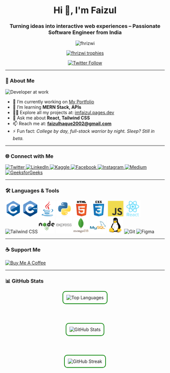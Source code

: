 <h1 align="center">Hi 👋, I'm Faizul</h1>
<h3 align="center">Turning ideas into interactive web experiences – Passionate Software Engineer from India</h3>

<p align="center">
  <img src="https://komarev.com/ghpvc/?username=fhrizwi&label=Profile%20views&color=brightgreen&style=flat" alt="fhrizwi" height="30" />
</p>

<p align="center">
  <a href="https://github.com/ryo-ma/github-profile-trophy">
    <img src="https://github-profile-trophy.vercel.app/?username=fhrizwi&theme=flat&margin-w=15&margin-h=15&no-frame=true" alt="fhrizwi trophies" />
  </a>
</p>

<p align="center">
  <a href="https://twitter.com/fhrizwi" target="_blank">
    <img src="https://img.shields.io/twitter/follow/fhrizwi?logo=twitter&style=for-the-badge" alt="Twitter Follow" />
  </a>
</p>

---

### 🚀 About Me
<p align="left">
  <img src="https://cdn.dribbble.com/users/1162077/screenshots/3848914/programmer.gif" alt="Developer at work" width="100" hight="100" />
</p>

- 🔭 I’m currently working on [My Portfolio](https://github.com/fhrizwi/my-portfolio)
- 🌱 I’m learning **MERN Stack, APIs**
- 👨‍💻 Explore all my projects at: [imfaizul.pages.dev](https://imfaizul.pages.dev/)
- 💬 Ask me about **React, Tailwind CSS**
- 📫 Reach me at: **faizulhaque2002@gmail.com**
- ⚡ Fun fact: *College by day, full-stack warrior by night. Sleep? Still in beta.*

---

### 🌐 Connect with Me

<p align="left">
  <a href="https://twitter.com/fhrizwi" target="_blank">
    <img src="https://raw.githubusercontent.com/rahuldkjain/github-profile-readme-generator/master/src/images/icons/Social/twitter.svg" height="40" width="50" alt="Twitter" />
  </a>
  <a href="https://linkedin.com/in/fhrizwi" target="_blank">
    <img src="https://raw.githubusercontent.com/rahuldkjain/github-profile-readme-generator/master/src/images/icons/Social/linked-in-alt.svg" height="40" width="50" alt="LinkedIn" />
  </a>
  <a href="https://kaggle.com/faizulhaquerizwi" target="_blank">
    <img src="https://raw.githubusercontent.com/rahuldkjain/github-profile-readme-generator/master/src/images/icons/Social/kaggle.svg" height="40" width="50" alt="Kaggle" />
  </a>
  <a href="https://fb.com/fhrizwi" target="_blank">
    <img src="https://raw.githubusercontent.com/rahuldkjain/github-profile-readme-generator/master/src/images/icons/Social/facebook.svg" height="40" width="50" alt="Facebook" />
  </a>
  <a href="https://instagram.com/faizulhaque_77" target="_blank">
    <img src="https://raw.githubusercontent.com/rahuldkjain/github-profile-readme-generator/master/src/images/icons/Social/instagram.svg" height="40" width="50" alt="Instagram" />
  </a>
  <a href="https://medium.com/@fhrizwi" target="_blank">
    <img src="https://raw.githubusercontent.com/rahuldkjain/github-profile-readme-generator/master/src/images/icons/Social/medium.svg" height="40" width="50" alt="Medium" />
  </a>
  <a href="https://auth.geeksforgeeks.org/user/fhrizwi" target="_blank">
    <img src="https://raw.githubusercontent.com/rahuldkjain/github-profile-readme-generator/master/src/images/icons/Social/geeks-for-geeks.svg" height="40" width="50" alt="GeeksforGeeks" />
  </a>
</p>

---

### 🛠️ Languages & Tools

<p align="left">
  <img src="https://raw.githubusercontent.com/devicons/devicon/master/icons/c/c-original.svg" alt="C" width="50" height="50" />
  <img src="https://raw.githubusercontent.com/devicons/devicon/master/icons/cplusplus/cplusplus-original.svg" alt="C++" width="50" height="50" />
  <img src="https://raw.githubusercontent.com/devicons/devicon/master/icons/java/java-original.svg" alt="Java" width="50" height="50" />
  <img src="https://raw.githubusercontent.com/devicons/devicon/master/icons/python/python-original.svg" alt="Python" width="50" height="50" />
  <img src="https://raw.githubusercontent.com/devicons/devicon/master/icons/html5/html5-original-wordmark.svg" alt="HTML5" width="50" height="50" />
  <img src="https://raw.githubusercontent.com/devicons/devicon/master/icons/css3/css3-original-wordmark.svg" alt="CSS3" width="50" height="50" />
  <img src="https://raw.githubusercontent.com/devicons/devicon/master/icons/javascript/javascript-original.svg" alt="JavaScript" width="50" height="50" />
  <img src="https://raw.githubusercontent.com/devicons/devicon/master/icons/react/react-original-wordmark.svg" alt="React" width="50" height="50" />
  <img src="https://www.vectorlogo.zone/logos/tailwindcss/tailwindcss-icon.svg" alt="Tailwind CSS" width="50" height="50" />
  <img src="https://raw.githubusercontent.com/devicons/devicon/master/icons/nodejs/nodejs-original-wordmark.svg" alt="Node.js" width="50" height="50" />
  <img src="https://raw.githubusercontent.com/devicons/devicon/master/icons/express/express-original-wordmark.svg" alt="Express.js" width="50" height="50" />
  <img src="https://raw.githubusercontent.com/devicons/devicon/master/icons/mongodb/mongodb-original-wordmark.svg" alt="MongoDB" width="50" height="50" />
  <img src="https://raw.githubusercontent.com/devicons/devicon/master/icons/mysql/mysql-original-wordmark.svg" alt="MySQL" width="50" height="50" />
  <img src="https://raw.githubusercontent.com/devicons/devicon/master/icons/linux/linux-original.svg" alt="Linux" width="50" height="50" />
  <img src="https://www.vectorlogo.zone/logos/git-scm/git-scm-icon.svg" alt="Git" width="50" height="50" />
  <img src="https://www.vectorlogo.zone/logos/figma/figma-icon.svg" alt="Figma" width="50" height="50" />
</p>

---

### ☕ Support Me

<p>
  <a href="https://www.buymeacoffee.com/fhrizwi">
    <img src="https://cdn.buymeacoffee.com/buttons/v2/default-yellow.png" height="50" width="210" alt="Buy Me A Coffee" />
  </a>
</p>

---

### 📊 GitHub Stats

<div align="center">

  <img 
    src="https://github-readme-stats.vercel.app/api/top-langs?username=fhrizwi&show_icons=true&locale=en&layout=compact&theme=transparent&title_color=FFA500&text_color=000000&bg_color=FFFFFF&icon_color=FFA500&border_color=008000&border_radius=10" 
    alt="Top Languages" 
    style="border: 2px solid #008000; border-radius: 10px; padding: 10px; margin-bottom: 15px;" 
  />

  <br />

  <img 
    src="https://github-readme-stats.vercel.app/api?username=fhrizwi&show_icons=true&locale=en&theme=transparent&title_color=FFA500&text_color=000000&bg_color=FFFFFF&icon_color=FFA500&border_color=008000&border_radius=10" 
    alt="GitHub Stats" 
    style="border: 2px solid #008000; border-radius: 10px; padding: 10px; margin-bottom: 15px;" 
  />

  <br />

  <img 
    src="https://github-readme-streak-stats.herokuapp.com?user=fhrizwi&theme=default&ring=FFA500&fire=FFA500&currStreakLabel=008000&sideNums=000000&sideLabels=008000&dates=000000&background=FFFFFF&border=008000" 
    alt="GitHub Streak" 
    style="border: 2px solid #008000; border-radius: 10px; padding: 10px;" 
  />

</div>
